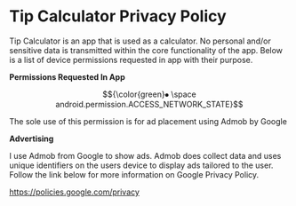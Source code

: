 <h1>Tip Calculator Privacy Policy</h1>

Tip Calculator is an app that is used as a calculator. No personal and/or sensitive data is transmitted within the core functionality of the app. Below is a list of device permissions requested in app with their purpose.

<b>Permissions Requested In App</b>

$${\color{green}⦁ \space android.permission.ACCESS_NETWORK_STATE}$$
	
The sole use of this permission is for ad placement using Admob by Google

<b>Advertising</b>

I use Admob from Google to show ads. Admob does collect data and uses unique identifiers on the users device to display ads tailored to the user. Follow the link below for more information on Google Privacy Policy.

<a href="https://policies.google.com/privacy">https://policies.google.com/privacy</a>

